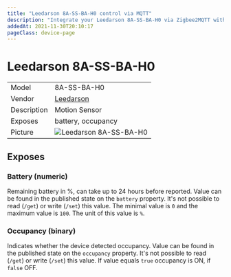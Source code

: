 ```yaml
---
title: "Leedarson 8A-SS-BA-H0 control via MQTT"
description: "Integrate your Leedarson 8A-SS-BA-H0 via Zigbee2MQTT with whatever smart home infrastructure you are using without the vendor's bridge or gateway."
addedAt: 2021-11-30T20:10:17
pageClass: device-page
---
```


<!-- !!!! -->
<!-- ATTENTION: This file is auto-generated through docgen! -->
<!-- You can only edit the "Notes"-Section between the two comment lines "Notes BEGIN" and "Notes END". -->
<!-- Do not use h1 or h2 heading within "## Notes"-Section. -->
<!-- !!!! -->

# Leedarson 8A-SS-BA-H0

|     |     |
|-----|-----|
| Model | 8A-SS-BA-H0  |
| Vendor  | [Leedarson](/supported-devices/#v=Leedarson)  |
| Description | Motion Sensor |
| Exposes | battery, occupancy |
| Picture | ![Leedarson 8A-SS-BA-H0](https://www.zigbee2mqtt.io/images/devices/8A-SS-BA-H0.png) |


<!-- Notes BEGIN: You can edit here. Add "## Notes" headline if not already present. -->


<!-- Notes END: Do not edit below this line -->




## Exposes

### Battery (numeric)
Remaining battery in %, can take up to 24 hours before reported.
Value can be found in the published state on the `battery` property.
It's not possible to read (`/get`) or write (`/set`) this value.
The minimal value is `0` and the maximum value is `100`.
The unit of this value is `%`.

### Occupancy (binary)
Indicates whether the device detected occupancy.
Value can be found in the published state on the `occupancy` property.
It's not possible to read (`/get`) or write (`/set`) this value.
If value equals `true` occupancy is ON, if `false` OFF.

